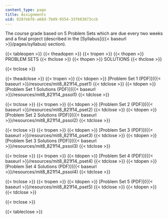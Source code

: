 ```yaml
---
content_type: page
title: Assignments
uid: 0287ebf6-a68d-7bd9-9554-33f603873ccb
---
```


The course grade based on 5 Problem Sets which are due every two weeks and a final project (described in the [Syllabus]({{< baseurl >}}/pages/syllabus) section).

{{< tableopen >}}
{{< theadopen >}}
{{< tropen >}}
{{< thopen >}}
PROBLEM SETS
{{< thclose >}}
{{< thopen >}}
SOLUTIONS
{{< thclose >}}

{{< trclose >}}

{{< theadclose >}}
{{< tropen >}}
{{< tdopen >}}
[Problem Set 1 (PDF)]({{< baseurl >}}/resources/mit8_821f14_pset1)
{{< tdclose >}}
{{< tdopen >}}
[Problem Set 1 Solutions (PDF)]({{< baseurl >}}/resources/mit8_821f14_pssol1)
{{< tdclose >}}

{{< trclose >}}
{{< tropen >}}
{{< tdopen >}}
[Problem Set 2 (PDF)]({{< baseurl >}}/resources/mit8_821f14_pset2)
{{< tdclose >}}
{{< tdopen >}}
[Problem Set 2 Solutions (PDF)]({{< baseurl >}}/resources/mit8_821f14_pssol2)
{{< tdclose >}}

{{< trclose >}}
{{< tropen >}}
{{< tdopen >}}
[Problem Set 3 (PDF)]({{< baseurl >}}/resources/mit8_821f14_pset3)
{{< tdclose >}}
{{< tdopen >}}
[Problem Set 3 Solutions (PDF)]({{< baseurl >}}/resources/mit8_821f14_pssol3)
{{< tdclose >}}

{{< trclose >}}
{{< tropen >}}
{{< tdopen >}}
[Problem Set 4 (PDF)]({{< baseurl >}}/resources/mit8_821f14_pset4)
{{< tdclose >}}
{{< tdopen >}}
[Problem Set 4 Solutions (PDF)]({{< baseurl >}}/resources/mit8_821f14_pssol4)
{{< tdclose >}}

{{< trclose >}}
{{< tropen >}}
{{< tdopen >}}
[Problem Set 5 (PDF)]({{< baseurl >}}/resources/mit8_821f14_pset5)
{{< tdclose >}}
{{< tdopen >}}
 
{{< tdclose >}}

{{< trclose >}}

{{< tableclose >}}